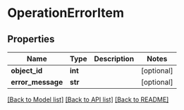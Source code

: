 # OperationErrorItem

## Properties
Name | Type | Description | Notes
------------ | ------------- | ------------- | -------------
**object_id** | **int** |  | [optional] 
**error_message** | **str** |  | [optional] 

[[Back to Model list]](../README.md#documentation-for-models) [[Back to API list]](../README.md#documentation-for-api-endpoints) [[Back to README]](../README.md)

